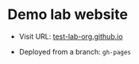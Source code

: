 # Demo lab website 

- Visit URL: [test-lab-org.github.io](https://test-lab-org.github.io/)

- Deployed from a branch: `gh-pages`
